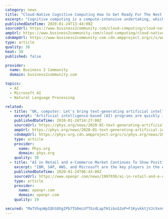 ```yaml
---
category: news
title: "Cloud-Native Cognitive Computing How to Get Ready For The Next Frontier in AI"
excerpt: "Cognitive computing is a compute-intensive undertaking, which is of course why cognitive services are so closely linked to cloud-based environments. The leading providers in this field – Amazon AWS, Microsoft Azure, Google Cloud, and IBM Watson – are all cloud computing heavyweights. They offer highly modular services with capabilities such ..."
publishedDateTime: 2020-01-24T13:44:00Z
sourceUrl: https://www.business2community.com/cloud-computing/cloud-native-cognitive-computing-how-to-get-ready-for-the-next-frontier-in-ai-02277792
ampUrl: https://www.business2community.com/cloud-computing/cloud-native-cognitive-computing-how-to-get-ready-for-the-next-frontier-in-ai-02277792/amp
cdnAmpUrl: https://www-business2community-com.cdn.ampproject.org/c/s/www.business2community.com/cloud-computing/cloud-native-cognitive-computing-how-to-get-ready-for-the-next-frontier-in-ai-02277792/amp
type: article
quality: 38
heat: 38
published: false

provider:
  name: Business 2 Community
  domain: business2community.com

topics:
  - AI
  - Microsoft AI
  - Natural Language Processing

related:
  - title: "OK, computer: Let's bring text-generating artificial intelligence into the classroom"
    excerpt: "Artificial intelligence-based (AI) programs are quickly improving at writing convincingly on many topics, for virtually no cost. It's likely in a few years they'll be churning out C-grade worthy essays for students. We could try to ban them, but this software is highly accessible. It would be a losing battle. Long-form writing, especially essay ..."
    publishedDateTime: 2020-01-24T14:27:00Z
    sourceUrl: https://phys.org/news/2020-01-text-generating-artificial-intelligence-classroom.html
    ampUrl: https://phys.org/news/2020-01-text-generating-artificial-intelligence-classroom.amp
    cdnAmpUrl: https://phys-org.cdn.ampproject.org/c/s/phys.org/news/2020-01-text-generating-artificial-intelligence-classroom.amp
    type: article
    provider:
      name: Phys.org
      domain: phys.org
    quality: 30
  - title: "AI in Retail and e-Commerce Market Continues To Show Positive Growth"
    excerpt: "IBM, SAP, AWS, and Microsoft are the key players in the AI in retail and e-commerce market. In 2017, Godrej Interio, a leading furniture brand in India, collaborated with IBM and selected Watson Commerce for increasing customer engagement and experience. Kroger, one of the America's largest grocery store chain, and Microsoft partnered in ..."
    publishedDateTime: 2020-01-24T06:43:00Z
    sourceUrl: https://www.openpr.com/news/1907036/ai-in-retail-and-e-commerce-market-continues-to-show-positive
    type: article
    provider:
      name: openpr.com
      domain: openpr.com
    quality: 19

secured: "MaTVhquWpIQhS8XgIPb7TG0eLUfTGzdLapTH1ibsG2oP+F1KyvkktjVJcVxnCz+zIWcIZf671fKvpJDOoOb0dGlkSbhjJQRGaWQP08P00wFZt7Gw+Id+Qa39E0vuHpmm83G58HIt2ikFk0sIt3y3iACrJl31U5YThj5BCgCXUfAlCmsYOTmtoUasmcpeiyshbgGGpHpro/Bafs4i8FOaa2dUUJ6pXGeiKcKoFUNdiVIvqUdLE5kvfDgHVsDY1gwUAhvazgBPTLbjwUT9+1XfdZyNfh5w2oGZrzPduzhrRqbE88lWsdMm/5g1und9YFTpXjBaHTf/scjQR9OwlUaxsAaBLLW8qfPuGlmRYW4ad47T96HArft0+ZThv5GT5ds/BRkTNEtznuNkhIts39VShMf3LdsfbuSBbr3LhGoZsrWAhRZPunYsXYz49VTS9eO28jFrQjjjmfa3kQvWg8iglssZ6Z6cUYcfiOAzhxh4YUM=;Wbd6k0QrUkV3L5vCajtxVA=="
---
```


